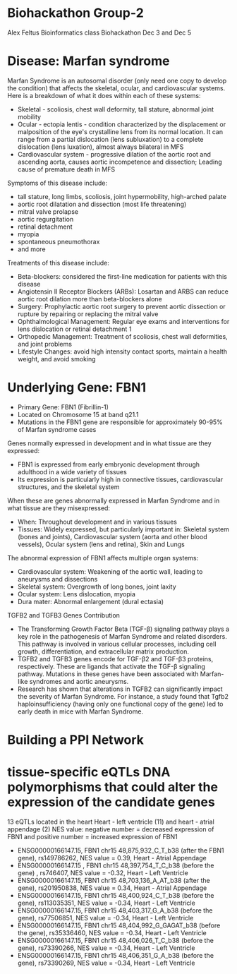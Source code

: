 # Biohackathon Group-2
Alex Feltus Bioinformatics class Biohackathon Dec 3 and Dec 5
# Disease: Marfan syndrome
Marfan Syndrome is an autosomal disorder (only need one copy to develop the condition) that affects the skeletal, ocular, and   cardiovascular systems. Here is a breakdown of what it does within each of these systems:
* Skeletal - scoliosis, chest wall deformity, tall stature, abnormal joint mobility
* Ocular - ectopia lentis - condition characterized by the displacement or malposition of the eye's crystalline lens from its normal location. It can range from a partial dislocation (lens subluxation) to a complete dislocation (lens luxation), almost always bilateral in MFS
* Cardiovascular system - progressive dilation of the aortic root and ascending aorta, causes aortic incompetence and dissection; Leading cause of premature death in MFS
  
Symptoms of this disease include:
* tall stature, long limbs, scoliosis, joint hypermobility, high-arched palate
* aortic root dilatation and dissection (most life threatening)
* mitral valve prolapse
* aortic regurgitation 
* retinal detachment
* myopia
* spontaneous pneumothorax
* and more

Treatments of this disease include:
* Beta-blockers: considered the first-line medication for patients with this disease
* Angiotensin II Receptor Blockers (ARBs): Losartan and ARBS can reduce aortic root dilation more than beta-blockers alone
* Surgery: Prophylactic aortic root surgery to prevent aortic dissection or rupture by repairing or replacing the mitral valve 
* Ophthalmological Management: Regular eye exams and interventions for lens dislocation or retinal detachment 1
* Orthopedic Management: Treatment of scoliosis, chest wall deformities, and joint problems
* Lifestyle Changes: avoid high intensity contact sports, maintain a health weight, and avoid smoking 


# Underlying Gene: FBN1
* Primary Gene: FBN1 (Fibrillin-1)
* Located on Chromosome 15 at band q21.1
* Mutations in the FBN1 gene are responsible for approximately 90-95% of Marfan syndrome cases

Genes normally expressed in development and in what tissue are they expressed:
* FBN1 is expressed from early embryonic development through adulthood in a wide variety of tissues
* Its expression is particularly high in connective tissues, cardiovascular structures, and the skeletal system

When these are genes abnormally expressed in Marfan Syndrome and in what tissue are they misexpressed:
* When: Throughout development and in various tissues
* Tissues: Widely expressed, but particularly important in: Skeletal system (bones and joints), Cardiovascular system (aorta and other blood vessels), Ocular system (lens and retina), Skin and Lungs

The abnormal expression of FBN1 affects multiple organ systems:
* Cardiovascular system: Weakening of the aortic wall, leading to aneurysms and dissections
* Skeletal system: Overgrowth of long bones, joint laxity
* Ocular system: Lens dislocation, myopia
* Dura mater: Abnormal enlargement (dural ectasia)

TGFB2 and TGFB3 Genes Contribution
* The Transforming Growth Factor Beta (TGF-β) signaling pathway plays a key role in the pathogenesis of Marfan Syndrome and related disorders. This pathway is involved in various cellular processes, including cell growth, differentiation, and extracellular matrix production.
* TGFB2 and TGFB3 genes encode for TGF-β2 and TGF-β3 proteins, respectively. These are ligands that activate the TGF-β signaling pathway. Mutations in these genes have been associated with Marfan-like syndromes and aortic aneurysms.
* Research has shown that alterations in TGFB2 can significantly impact the severity of Marfan Syndrome. For instance, a study found that Tgfb2 haploinsufficiency (having only one functional copy of the gene) led to early death in mice with Marfan Syndrome.

# Building a PPI Network

# tissue-specific eQTLs DNA polymorphisms that could alter the expression of the candidate genes 
13 eQTLs located in the heart
Heart - left ventricle (11) and heart - atrial appendage (2)
NES value: negative number = decreased expression of FBN1 and positive number = increased expression of FBN1 
* ENSG00000166147.15, FBN1 chr15 48,875,932_C_T_b38 (after the FBN1 gene), rs149786262, NES value = 0.39, Heart - Atrial Appendage
* ENSG00000166147.15 , FBN1 chr15 48,397,754_T_C_b38 (before the gene) , rs746407, NES value = -0.32, Heart - Left Ventricle
* ENSG00000166147.15, FBN1 chr15 48,703,136_A_AT_b38 (after the gene), rs201950838, NES value = 0.34, Heart - Atrial Appendage	
* ENSG00000166147.15, FBN1 chr15 48,400,924_C_T_b38 (before the gene), rs113035351, NES value = -0.34, Heart - Left Ventricle	
* ENSG00000166147.15, FBN1 chr15 48,403,317_G_A_b38 (before the gene), rs77506851, NES value =  -0.34, Heart - Left Ventricle	
* ENSG00000166147.15, FBN1 chr15 48,404,992_G_GAGAT_b38 (before the gene), rs35336460, NES value = -0.34, Heart - Left Ventricle	
* ENSG00000166147.15, FBN1 chr15 48,406,026_T_C_b38 (before the gene), rs73390266, NES value = -0.34, Heart - Left Ventricle	
* ENSG00000166147.15, FBN1 chr15 48,406,351_G_A_b38 (before the gene), rs73390269, NES value =  -0.34, Heart - Left Ventricle
